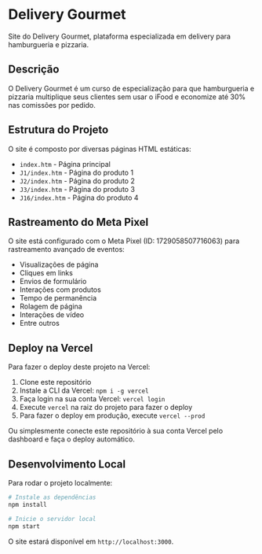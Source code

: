 # Delivery Gourmet

Site do Delivery Gourmet, plataforma especializada em delivery para hamburgueria e pizzaria.

## Descrição

O Delivery Gourmet é um curso de especialização para que hamburgueria e pizzaria multiplique seus clientes sem usar o iFood e economize até 30% nas comissões por pedido.

## Estrutura do Projeto

O site é composto por diversas páginas HTML estáticas:

- `index.htm` - Página principal
- `J1/index.htm` - Página do produto 1
- `J2/index.htm` - Página do produto 2
- `J3/index.htm` - Página do produto 3
- `J16/index.htm` - Página do produto 4

## Rastreamento do Meta Pixel

O site está configurado com o Meta Pixel (ID: 1729058507716063) para rastreamento avançado de eventos:

- Visualizações de página
- Cliques em links
- Envios de formulário
- Interações com produtos
- Tempo de permanência
- Rolagem de página
- Interações de vídeo
- Entre outros

## Deploy na Vercel

Para fazer o deploy deste projeto na Vercel:

1. Clone este repositório
2. Instale a CLI da Vercel: `npm i -g vercel`
3. Faça login na sua conta Vercel: `vercel login`
4. Execute `vercel` na raiz do projeto para fazer o deploy
5. Para fazer o deploy em produção, execute `vercel --prod`

Ou simplesmente conecte este repositório à sua conta Vercel pelo dashboard e faça o deploy automático.

## Desenvolvimento Local

Para rodar o projeto localmente:

```bash
# Instale as dependências
npm install

# Inicie o servidor local
npm start
```

O site estará disponível em `http://localhost:3000`. 